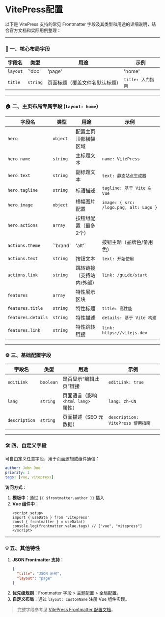 # VitePress配置

以下是 VitePress 支持的常见 Frontmatter 字段及其类型和用途的详细说明，结合官方文档和实际用例整理：

---

### 📌 一、核心布局字段
| **字段名** | **类型** | **用途** | **示例** |  
|------------|----------|----------|----------|  
| `layout` | `'doc' | 'page' | 'home' | false` | 定义页面布局模式：<br>- `doc`（默认）：文档样式布局<br>- `page`：无默认样式的空白页<br>- `home`：主页模板布局<br>- `false`：完全禁用布局（无导航/侧边栏） | `layout: home` |  
| `title` | `string` | 页面标题（覆盖文件名默认标题） | `title: 入门指南` |  

---

### 🏠 二、主页布局专属字段 (`layout: home`)
| **字段名** | **类型** | **用途** | **示例** |  
|------------|----------|----------|----------|  
| `hero` | `object` | 配置主页顶部横幅区域 |
| `hero.name` | `string` | 主标题文本 | `name: VitePress` |  
| `hero.text` | `string` | 副标题文本 | `text: 静态站点生成器` |  
| `hero.tagline` | `string` | 标语描述 | `tagline: 基于 Vite & Vue` |  
| `hero.image` | `object` | 横幅图片配置 | `image: { src: /logo.png, alt: Logo }` |  
| `hero.actions` | `array` | 按钮组配置（最多2个） |
| `actions.theme` | `'brand' | 'alt'` | 按钮主题（品牌色/备用色） | `theme: brand` |  
| `actions.text` | `string` | 按钮文本 | `text: 开始使用` |  
| `actions.link` | `string` | 跳转链接（支持站内/外部） | `link: /guide/start` |  
| `features` | `array` | 特性展示区块 |
| `features.title` | `string` | 特性标题 | `title: 高性能` |  
| `features.details` | `string` | 特性描述 | `details: 基于 Vite 构建` |  
| `features.link` | `string` | 特性跳转链接 | `link: https://vitejs.dev` |  

---

### ⚙️ 三、基础配置字段
| **字段名** | **类型** | **用途** | **示例** |  
|------------|----------|----------|----------|  
| `editLink` | `boolean` | 是否显示“编辑此页”链接 | `editLink: true` |  
| `lang` | `string` | 页面语言（影响`<html lang>`属性） | `lang: zh-CN` |  
| `description` | `string` | 页面描述（SEO 元数据） | `description: VitePress 使用指南` |  

---

### 🛠️ 四、自定义字段
可自由定义任意字段，用于页面逻辑或组件通信：
```yaml  
author: John Doe  
priority: 1  
tags: [vue, vitepress]  
```  
**访问方式**：
1. **模板中**：通过 `{{ $frontmatter.author }}` 插入
2. **Vue 组件中**：
   ```vue  
   <script setup>  
   import { useData } from 'vitepress'  
   const { frontmatter } = useData()  
   console.log(frontmatter.value.tags) // ["vue", "vitepress"]  
   </script>  
   ```   

---

### 💡 五、其他特性
1. **JSON Frontmatter 支持**：
   ```json  
   {  
     "title": "JSON 示例",  
     "layout": "page"  
   }  
   ```   
2. **优先级规则**：Frontmatter 字段 > 主题配置 > 全局配置。
3. **自定义布局**：通过 `layout: customName` 注册 Vue 组件实现。

> 完整字段参考见 [VitePress Frontmatter 配置文档](https://vitepress.dev/zh/guide/frontmatter)。
